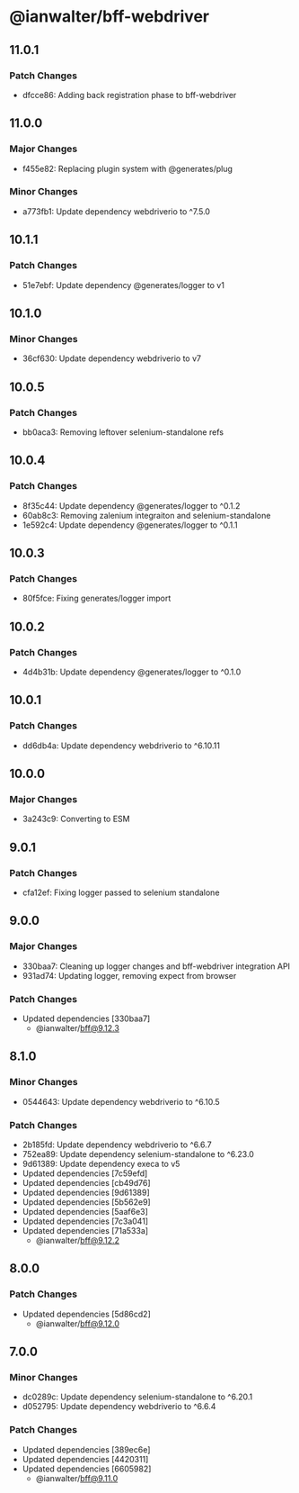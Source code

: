 # @ianwalter/bff-webdriver

## 11.0.1

### Patch Changes

- dfcce86: Adding back registration phase to bff-webdriver

## 11.0.0

### Major Changes

- f455e82: Replacing plugin system with @generates/plug

### Minor Changes

- a773fb1: Update dependency webdriverio to ^7.5.0

## 10.1.1

### Patch Changes

- 51e7ebf: Update dependency @generates/logger to v1

## 10.1.0

### Minor Changes

- 36cf630: Update dependency webdriverio to v7

## 10.0.5

### Patch Changes

- bb0aca3: Removing leftover selenium-standalone refs

## 10.0.4

### Patch Changes

- 8f35c44: Update dependency @generates/logger to ^0.1.2
- 60ab8c3: Removing zalenium integraiton and selenium-standalone
- 1e592c4: Update dependency @generates/logger to ^0.1.1

## 10.0.3

### Patch Changes

- 80f5fce: Fixing generates/logger import

## 10.0.2

### Patch Changes

- 4d4b31b: Update dependency @generates/logger to ^0.1.0

## 10.0.1

### Patch Changes

- dd6db4a: Update dependency webdriverio to ^6.10.11

## 10.0.0

### Major Changes

- 3a243c9: Converting to ESM

## 9.0.1

### Patch Changes

- cfa12ef: Fixing logger passed to selenium standalone

## 9.0.0

### Major Changes

- 330baa7: Cleaning up logger changes and bff-webdriver integration API
- 931ad74: Updating logger, removing expect from browser

### Patch Changes

- Updated dependencies [330baa7]
  - @ianwalter/bff@9.12.3

## 8.1.0

### Minor Changes

- 0544643: Update dependency webdriverio to ^6.10.5

### Patch Changes

- 2b185fd: Update dependency webdriverio to ^6.6.7
- 752ea89: Update dependency selenium-standalone to ^6.23.0
- 9d61389: Update dependency execa to v5
- Updated dependencies [7c59efd]
- Updated dependencies [cb49d76]
- Updated dependencies [9d61389]
- Updated dependencies [5b562e9]
- Updated dependencies [5aaf6e3]
- Updated dependencies [7c3a041]
- Updated dependencies [71a533a]
  - @ianwalter/bff@9.12.2

## 8.0.0

### Patch Changes

- Updated dependencies [5d86cd2]
  - @ianwalter/bff@9.12.0

## 7.0.0

### Minor Changes

- dc0289c: Update dependency selenium-standalone to ^6.20.1
- d052795: Update dependency webdriverio to ^6.6.4

### Patch Changes

- Updated dependencies [389ec6e]
- Updated dependencies [4420311]
- Updated dependencies [6605982]
  - @ianwalter/bff@9.11.0
